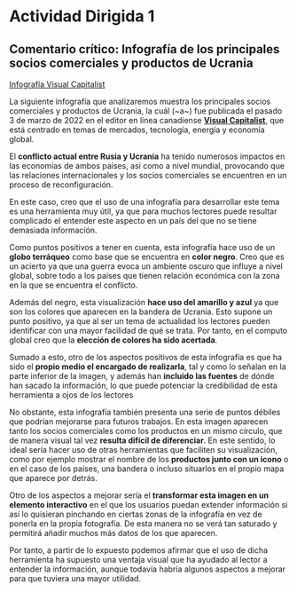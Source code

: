 # Actividad Dirigida 1

## Comentario crítico: Infografía de los principales socios comerciales y productos de Ucrania

[Infografía Visual Capitalist](https://www.visualcapitalist.com/wp-content/uploads/2022/03/UkrainTrade-Infographic-9.jpg)

La siguiente infografía que analizaremos muestra los principales socios comerciales y productos de Ucrania, la cuál (~a~) fue publicada el pasado 3 de marzo de 2022 en el editor en línea canadiense **[Visual Capitalist](https://www.visualcapitalist.com/ "Visual Capitalist")**, que está centrado en temas de mercados, tecnología, energía y economía global. 

El **conflicto actual entre Rusia y Ucrania** ha tenido numerosos impactos en las economías de ambos países, así como a nivel mundial, provocando que las relaciones internacionales y los socios comerciales se encuentren en un proceso de reconfiguración.

En este caso, creo que el uso de una infografía para desarrollar este tema es una herramienta muy útil, ya que para muchos lectores puede resultar complicado el entender este aspecto en un país del que no se tiene demasiada información.

Como puntos positivos a tener en cuenta, esta infografía hace uso de un **globo terráqueo** como base que se encuentra en **color negro**. Creo que es un acierto ya que una guerra evoca un ambiente oscuro que influye a nivel global, sobre todo a los países que tienen relación económica con la zona en la que se encuentra el conflicto. 

Además del negro, esta visualización **hace uso del amarillo y azul** ya que son los colores que aparecen en la bandera de Ucrania. Esto supone un punto positivo, ya que al ser un tema de actualidad los lectores pueden identificar con una mayor facilidad de qué se trata. Por tanto, en el computo global creo que la **elección de colores ha sido acertada**.

Sumado a esto, otro de los aspectos positivos de esta infografía es que ha sido el **propio medio el encargado de realizarla**, tal y como lo señalan en la parte inferior de la imagen, y además han **incluido las fuentes** de dónde han sacado la información, lo que puede potenciar la credibilidad de esta herramienta a ojos de los lectores

No obstante, esta infografía también presenta una serie de puntos débiles que podrían mejorarse para futuros trabajos. En esta imagen aparecen tanto los socios comerciales como los productos en un mismo círculo, que de manera visual tal vez **resulta difícil de diferenciar**. En este sentido, lo ideal sería hacer uso de otras herramientas que faciliten su visualización, como por ejemplo mostrar el nombre de los **productos junto con un icono** o en el caso de los países, una bandera o incluso situarlos en el propio mapa que aparece por detrás. 

Otro de los aspectos a mejorar sería el **transformar esta imagen en un elemento interactivo** en el que los usuarios puedan extender información si así lo quisieran pinchando en ciertas zonas de la infografía en vez de ponerla en la propia fotografía. De esta manera no se verá tan saturado y permitirá añadir muchos más datos de los que aparecen.

Por tanto, a partir de lo expuesto podemos afirmar que el uso de dicha herramienta ha supuesto una ventaja visual que ha ayudado al lector a entender la información, aunque todavía habría algunos aspectos a mejorar para que tuviera una mayor utilidad.
